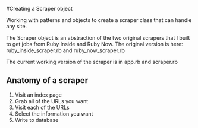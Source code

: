 #Creating a Scraper object

Working with patterns and objects to create a scraper class that can handle any site.

The Scraper object is an abstraction of the two original scrapers that I built to get jobs from Ruby Inside and Ruby Now. The original version is here: ruby_inside_scraper.rb and ruby_now_scraper.rb

The current working version of the scraper is in app.rb and scraper.rb

## Anatomy of a scraper

1. Visit an index page
2. Grab all of the URLs you want
3. Visit each of the URLs
4. Select the information you want
5. Write to database